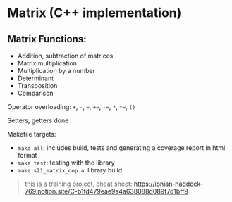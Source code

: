 # Matrix (C++ implementation)

## Matrix Functions:

- Addition, subtraction of matrices
- Matrix multiplication
- Multiplication by a number
- Determinant
- Transposition
- Сomparison

Operator overloading: `+`, `-`, `=`, `+=`, `-=`, `*`, `*=`, `()`

Setters, getters done

Makefile targets:
- `make all`: includes build, tests and generating a coverage report in html format
- `make test`: testing with the <gtest> library
- `make s21_matrix_oop.a`: library build

> this is a training project, cheat sheet: https://ionian-haddock-769.notion.site/C-b1fd479eae9a4a638088d089f7d1bff9
